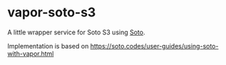 # vapor-soto-s3

A little wrapper service for Soto S3 using [Soto](https://github.com/soto-project/soto).

Implementation is based on https://soto.codes/user-guides/using-soto-with-vapor.html
